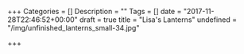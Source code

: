+++
Categories = []
Description = ""
Tags = []
date = "2017-11-28T22:46:52+00:00"
draft = true
title = "Lisa's Lanterns"
undefined = "/img/unfinished_lanterns_small-34.jpg"

+++
